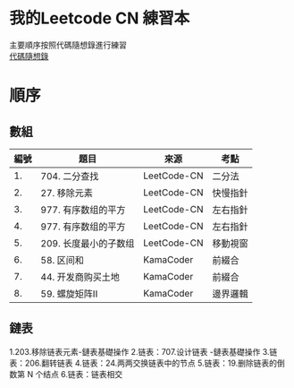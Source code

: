 # 我的Leetcode CN 練習本
主要順序按照代碼隨想錄進行練習  
[代碼隨想錄](https://github.com/youngyangyang04/leetcode-master?tab=readme-ov-file)

# 順序

## 數組

| 編號   | 題目               | 來源            | 考點     |
| ------- | ------------------ | --------------- | -------- |
| 1.      | 704. 二分查找       | LeetCode-CN     | 二分法   |
| 2.      | 27. 移除元素        | LeetCode-CN     | 快慢指針 |
| 3.      | 977. 有序数组的平方 | LeetCode-CN     | 左右指針 |
| 4.      | 977. 有序数组的平方 | LeetCode-CN     | 左右指針 |
| 5.      | 209. 长度最小的子数组 | LeetCode-CN     | 移動視窗 |
| 6.      | 58. 区间和          | KamaCoder       | 前綴合   |
| 7.      | 44. 开发商购买土地  | KamaCoder       | 前綴合   |
| 8.      | 59. 螺旋矩阵II      | KamaCoder       | 邊界邏輯 |

## 鏈表
1.203.移除链表元素-鏈表基礎操作
2.链表：707.设计链表 -鏈表基礎操作
3.链表：206.翻转链表
4.链表：24.两两交换链表中的节点
5.链表：19.删除链表的倒数第 N 个结点
6.链表：链表相交






